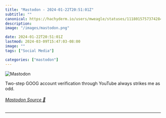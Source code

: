 ```yaml
---
title: "Mastodon - 2024-01-22T20:51:01Z"
subtitle: ""
canonical: https://hachyderm.io/users/mweagle/statuses/111801575737428499
description:
image: "/images/mastodon.png"

date: 2024-01-22T20:51:01Z
lastmod: 2024-03-09T15:47:03-08:00
image: ""
tags: ["Social Media"]

categories: ["mastodon"]
---
```

![Mastodon](/images/mastodon.png)

<p>Two-step GOOG account verification through YouTube always strikes me as odd.</p>


###### [Mastodon Source 🐘](https://hachyderm.io/@mweagle/111801575737428499)

___

